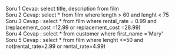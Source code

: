 Soru 1 Cevap:
select title, description from film <br>
Soru 2 Cevap:
select * from film 
where length > 60 and lenght < 75 <br>
Soru 3 Cevap :
select * from film 
where rental_rate = 0.99 and (replacement_cost =12.99 or replacement_cost =28.99) <br>
Soru 4 Cevap :
select * from customer
where first_name ='Mary' <br>
Soru 5 Cevap :
select * from film
where lenght <=50 and not(rental_rate=2.99 or rental_rate=4.99) <br>
